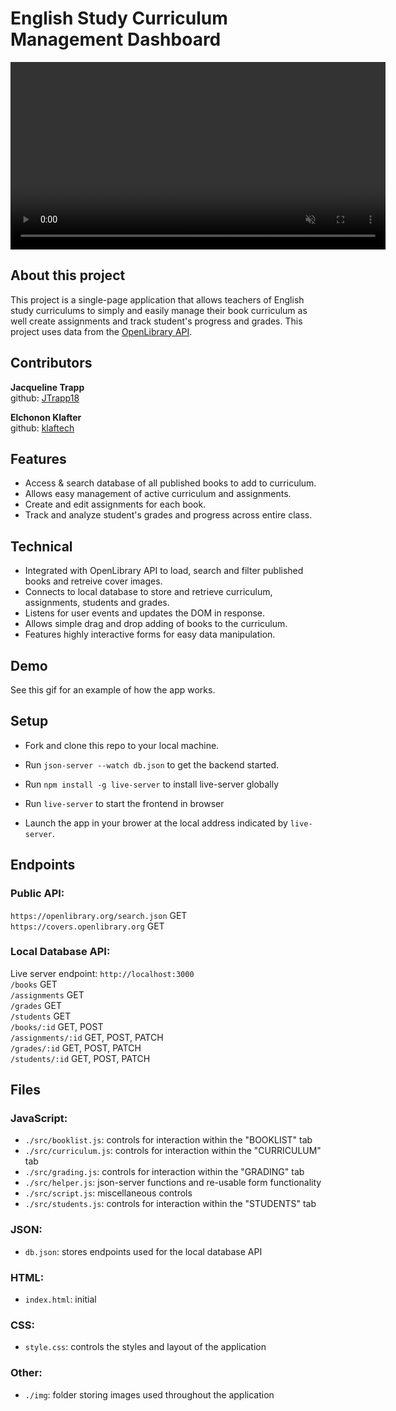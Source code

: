 
# English Study Curriculum Management Dashboard
<video src="./img/demo.mp4" autoplay loop muted width="600"></video>
  
## About this project

This project is a single-page application that allows teachers of English study curriculums to simply and easily manage their book curriculum as well create assignments and track student's progress and grades. This project uses data from the [OpenLibrary API](https://openlibrary.org/developers/api).
  

## Contributors

**Jacqueline Trapp**  
github: [JTrapp18](https://github.com/jtrapp18)  
  
**Elchonon Klafter**  
github: [klaftech](https://github.com/klaftech)
  
  
## Features

- Access & search database of all published books to add to curriculum. 
- Allows easy management of active curriculum and assignments.
- Create and edit assignments for each book.
- Track and analyze student's grades and progress across entire class.
  

## Technical   

- Integrated with OpenLibrary API to load, search and filter published books and retreive cover images. 
- Connects to local database to store and retrieve curriculum, assignments, students and grades. 
- Listens for user events and updates the DOM in response. 
- Allows simple drag and drop adding of books to the curriculum.
- Features highly interactive forms for easy data manipulation.  
  

## Demo
  
See this gif for an example of how the app works.
  
<!--![demo](https://curriculum-content.s3.amazonaws.com/phase-1/phase-1-mock-cc-ramen-rater/demo-gif.gif)-->


## Setup

- Fork and clone this repo to your local machine.

- Run `json-server --watch db.json` to get the backend started.

- Run `npm install -g live-server` to install live-server globally

- Run `live-server` to start the frontend in browser

- Launch the app in your brower at the local address indicated by `live-server`.  
  
  
## Endpoints

### Public API:
`https://openlibrary.org/search.json` GET  
`https://covers.openlibrary.org` GET  
  
### Local Database API:  
Live server endpoint: `http://localhost:3000`  
`/books` GET  
`/assignments` GET  
`/grades` GET  
`/students` GET  
`/books/:id` GET, POST  
`/assignments/:id` GET, POST, PATCH  
`/grades/:id` GET, POST, PATCH  
`/students/:id` GET, POST, PATCH  

## Files

### JavaScript:
- `./src/booklist.js`: controls for interaction within the "BOOKLIST" tab
- `./src/curriculum.js`: controls for interaction within the "CURRICULUM" tab
- `./src/grading.js`: controls for interaction within the "GRADING" tab
- `./src/helper.js`: json-server functions and re-usable form functionality
- `./src/script.js`: miscellaneous controls
- `./src/students.js`: controls for interaction within the "STUDENTS" tab

### JSON:
- `db.json`: stores endpoints used for the local database API

### HTML:
- `index.html`: initial 

### CSS:
- `style.css`: controls the styles and layout of the application

### Other:
- `./img`: folder storing images used throughout the application
